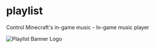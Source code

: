 # playlist
Control Minecraft's in-game music - In-game music player

<picture>
  <source media="(prefers-color-scheme: light)" srcset="https://i.imgur.com/bwUawq9.png">
  <source media="(prefers-color-scheme: dark)" srcset="https://i.imgur.com/iwQULMV.png">
  <img alt="Playlist Banner Logo" src="https://i.imgur.com/bwUawq9.png">
</picture>
